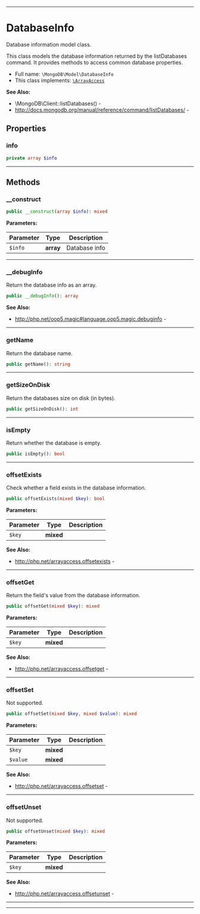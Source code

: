 ***

# DatabaseInfo

Database information model class.

This class models the database information returned by the listDatabases command. It provides methods to access common
database properties.

* Full name: `\MongoDB\Model\DatabaseInfo`
* This class implements:
  [`\ArrayAccess`](../../ArrayAccess.md)

**See Also:**

* \MongoDB\Client::listDatabases() -
* http://docs.mongodb.org/manual/reference/command/listDatabases/ -

## Properties

### info

```php
private array $info
```

***

## Methods

### __construct

```php
public __construct(array $info): mixed
```

**Parameters:**

| Parameter | Type | Description |
|-----------|------|-------------|
| `$info` | **array** | Database info |

***

### __debugInfo

Return the database info as an array.

```php
public __debugInfo(): array
```

**See Also:**

* http://php.net/oop5.magic#language.oop5.magic.debuginfo -

***

### getName

Return the database name.

```php
public getName(): string
```

***

### getSizeOnDisk

Return the databases size on disk (in bytes).

```php
public getSizeOnDisk(): int
```

***

### isEmpty

Return whether the database is empty.

```php
public isEmpty(): bool
```

***

### offsetExists

Check whether a field exists in the database information.

```php
public offsetExists(mixed $key): bool
```

**Parameters:**

| Parameter | Type | Description |
|-----------|------|-------------|
| `$key` | **mixed** |  |

**See Also:**

* http://php.net/arrayaccess.offsetexists -

***

### offsetGet

Return the field's value from the database information.

```php
public offsetGet(mixed $key): mixed
```

**Parameters:**

| Parameter | Type | Description |
|-----------|------|-------------|
| `$key` | **mixed** |  |

**See Also:**

* http://php.net/arrayaccess.offsetget -

***

### offsetSet

Not supported.

```php
public offsetSet(mixed $key, mixed $value): mixed
```

**Parameters:**

| Parameter | Type | Description |
|-----------|------|-------------|
| `$key` | **mixed** |  |
| `$value` | **mixed** |  |

**See Also:**

* http://php.net/arrayaccess.offsetset -

***

### offsetUnset

Not supported.

```php
public offsetUnset(mixed $key): mixed
```

**Parameters:**

| Parameter | Type | Description |
|-----------|------|-------------|
| `$key` | **mixed** |  |

**See Also:**

* http://php.net/arrayaccess.offsetunset -

***


***

